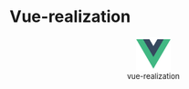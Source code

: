 # Vue-realization

<p align='center'><img src='./vue.png' height='60' style='display: block;'/><font clolor='#ccc' size='2' family='微软雅黑'>vue-realization</font></p>
